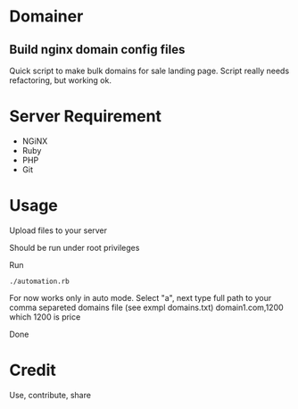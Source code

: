 # Domainer
## Build nginx domain config files

Quick script to make bulk domains for sale landing page.
Script really needs refactoring, but working ok.

# Server Requirement

* NGiNX
* Ruby
* PHP
* Git


# Usage


Upload files to your server

Should be run under root privileges

Run
```
./automation.rb
```
For now works only in auto mode. Select "a", next type full path to your comma separeted domains file (see exmpl domains.txt)
domain1.com,1200 which 1200 is price

Done

# Credit
Use, contribute, share
